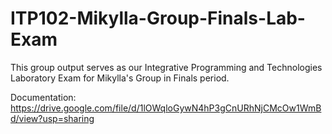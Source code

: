 # ITP102-Mikylla-Group-Finals-Lab-Exam
This group output serves as our Integrative Programming and Technologies Laboratory Exam for Mikylla's Group in Finals period.

Documentation: https://drive.google.com/file/d/1lOWqloGywN4hP3gCnURhNjCMcOw1WmBd/view?usp=sharing
